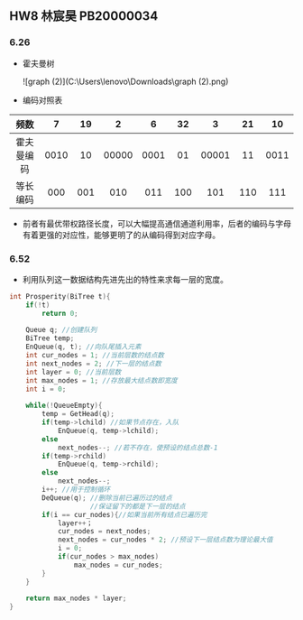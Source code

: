 ## HW8 林宸昊 PB20000034

### 6.26

- 霍夫曼树

  ![graph (2)](C:\Users\lenovo\Downloads\graph (2).png)

- 编码对照表

|    频数    |  7   |  19  |   2   |  6   |  32  |   3   |  21  |  10  |
| :--------: | :--: | :--: | :---: | :--: | :--: | :---: | :--: | :--: |
| 霍夫曼编码 | 0010 |  10  | 00000 | 0001 |  01  | 00001 |  11  | 0011 |
|  等长编码  | 000  | 001  |  010  | 011  | 100  |  101  | 110  | 111  |

- 前者有最优带权路径长度，可以大幅提高通信通道利用率，后者的编码与字母有着更强的对应性，能够更明了的从编码得到对应字母。

### 6.52

- 利用队列这一数据结构先进先出的特性来求每一层的宽度。

``` c
int Prosperity(BiTree t){
    if(!t) 
        return 0;
    
    Queue q; //创建队列
    BiTree temp;
    EnQueue(q, t); //向队尾插入元素
    int cur_nodes = 1; //当前层数的结点数
    int next_nodes = 2; //下一层的结点数
    int layer = 0; //当前层数
    int max_nodes = 1; //存放最大结点数即宽度
    int i = 0;
    
    while(!QueueEmpty){
        temp = GetHead(q);
        if(temp->lchild) //如果节点存在，入队
            EnQueue(q, temp->lchild);
        else
            next_nodes--; //若不存在，使预设的结点总数-1
        if(temp->rchild)
            EnQueue(q, temp->rchild);
        else 
            next_nodes--;
        i++; //用于控制循环
        DeQueue(q); //删除当前已遍历过的结点
        			//保证留下的都是下一层的结点
        if(i == cur_nodes){//如果当前所有结点已遍历完
    		layer++；
            cur_nodes = next_nodes;
            next_nodes = cur_nodes * 2; //预设下一层结点数为理论最大值
            i = 0;
            if(cur_nodes > max_nodes)
                max_nodes = cur_nodes;
        }
    }
    
    return max_nodes * layer;
}
```

